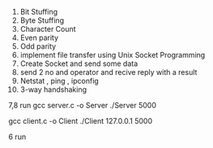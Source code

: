 1. Bit Stuffing
2. Byte Stuffing
3. Character Count
4. Even parity
5. Odd parity
6. implement file transfer using Unix Socket Programming
7. Create Socket and send some data
8. send 2 no and operator and recive reply with a result
9. Netstat , ping , ipconfig
10. 3-way handshaking

7,8 run
gcc server.c -o Server
./Server 5000



gcc client.c -o Client
./Client 127.0.0.1 5000


6 run
